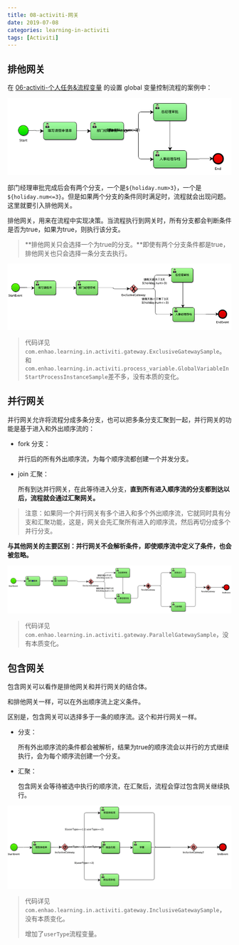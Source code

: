 ```yaml
---
title: 08-activiti-网关
date: 2019-07-08
categories: learning-in-activiti
tags: [Activiti]
---
```


## 排他网关

在 [06-activiti-个人任务&流程变量](doc/06-activiti-个人任务&流程变量.md) 的设置 global 变量控制流程的案例中：

![holiday_variable](images/holiday_variable.png)

部门经理审批完成后会有两个分支，一个是`${holiday.num>3}`，一个是`${holiday.num<=3}`。但是如果两个分支的条件同时满足时，流程就会出现问题。这里就要引入排他网关。

排他网关，用来在流程中实现决策。当流程执行到网关时，所有分支都会判断条件是否为true，如果为true，则执行该分支。

> **排他网关只会选择一个为true的分支。**即使有两个分支条件都是true，排他网关也只会选择一条分支去执行。

![holiday_exclusiveGateway](images/holiday_exclusiveGateway.png)

> 代码详见`com.enhao.learning.in.activiti.gateway.ExclusiveGatewaySample`。和`com.enhao.learning.in.activiti.process_variable.GlobalVariableInStartProcessInstanceSample`差不多，没有本质的变化。

## 并行网关

并行网关允许将流程分成多条分支，也可以把多条分支汇聚到一起，并行网关的功能是基于进入和外出顺序流的：

- fork 分支：

  并行后的所有外出顺序流，为每个顺序流都创建一个并发分支。

- join 汇聚：

  所有到达并行网关，在此等待进入分支，**直到所有进入顺序流的分支都到达以后，流程就会通过汇聚网关。**

> 注意：如果同一个并行网关有多个进入和多个外出顺序流，它就同时具有分支和汇聚功能，这是，网关会先汇聚所有进入的顺序流，然后再切分成多个并行分支。

**与其他网关的主要区别：并行网关不会解析条件，即使顺序流中定义了条件，也会被忽略。**

![holiday_parallelGateway](images/holiday_parallelGateway.png)

> 代码详见`com.enhao.learning.in.activiti.gateway.ParallelGatewaySample`，没有本质变化。

## 包含网关

包含网关可以看作是排他网关和并行网关的结合体。

和排他网关一样，可以在外出顺序流上定义条件。

区别是，包含网关可以选择多于一条的顺序流。这个和并行网关一样。

- 分支：

  所有外出顺序流的条件都会被解析，结果为true的顺序流会以并行的方式继续执行，会为每个顺序流创建一个分支。

- 汇聚：

  包含网关会等待被选中执行的顺序流，在汇聚后，流程会穿过包含网关继续执行。

![examine_inclusiveGateway](images/examine_inclusiveGateway.png)

> 代码详见`com.enhao.learning.in.activiti.gateway.InclusiveGatewaySample`，没有本质变化。
>
> 增加了`userType`流程变量。